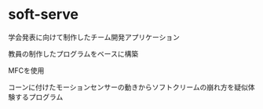 # soft-serve
学会発表に向けて制作したチーム開発アプリケーション

教員の制作したプログラムをベースに構築

MFCを使用

コーンに付けたモーションセンサーの動きからソフトクリームの崩れ方を疑似体験するプログラム
